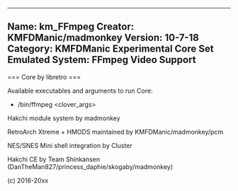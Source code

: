 -----------------------
Name: km_FFmpeg
Creator: KMFDManic/madmonkey
Version: 10-7-18
Category: KMFDManic Experimental Core Set
Emulated System: FFmpeg Video Support
-----------------------
=== Core by libretro ===

Available executables and arguments to run Core:
- /bin/ffmpeg <rom> <clover_args>

Hakchi module system by madmonkey

RetroArch Xtreme + HMODS maintained by KMFDManic/madmonkey/pcm

NES/SNES Mini shell integration by Cluster

Hakchi CE by Team Shinkansen (DanTheMan827/princess_daphie/skogaby/madmonkey)

(c) 2016-20xx
